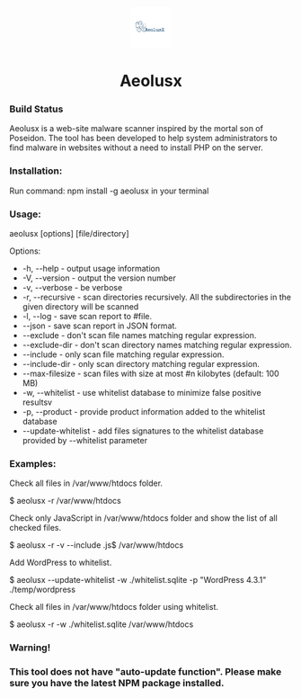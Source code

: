 <p align="center">
  <a href="https://github.com/Cryptix720">
    <img src="https://github.com/Cryptix720/aeolusx/blob/master/aeolusx.png" width=72 height=72>
  </a>

  <h1 align="center">Aeolusx</h1>


<h3>Build Status</h3>

<a>Aeolusx is a  web-site malware scanner inspired by the mortal son of Poseidon. The tool has been developed to help system administrators to find malware in websites without a need to install PHP on the server.</a>

<h3>
Installation:</h3>

Run command:  npm install -g aeolusx in your terminal

<h3>Usage:</h3>

aeolusx [options] [file/directory]

Options:

<ul>
<li>-h, --help - output usage information</li>
<li>-V, --version - output the version number</li>
<li>-v, --verbose - be verbose</li>
<li>-r, --recursive - scan directories recursively. All the subdirectories in the given directory will be scanned</li>
<li>-l, --log <file> - save scan report to #file.</li>
<li>--json - save scan report in JSON format.</li>
<li>--exclude <regex> - don't scan file names matching regular expression.</li>
<li>--exclude-dir <regex> - don't scan directory names matching regular expression.</li>
<li>--include <regex> - only scan file matching regular expression.</li>
<li>--include-dir <regex> - only scan directory matching regular expression.</li>
<li>--max-filesize <n> - scan files with size at most #n kilobytes (default: 100 MB)</li>
<li>-w, --whitelist <file> - use whitelist database to minimize false positive resultsv
<li>-p, --product <name> - provide product information added to the whitelist database</li>
<li>--update-whitelist - add files signatures to the whitelist database provided by --whitelist parameter</li>
</ul>

<h3>Examples:</h3>

Check all files in /var/www/htdocs folder.

$ aeolusx -r /var/www/htdocs

Check only JavaScript in /var/www/htdocs folder and show the list of all checked files.

$ aeolusx -r -v --include \.js$ /var/www/htdocs

Add WordPress to whitelist.

$ aeolusx --update-whitelist -w ./whitelist.sqlite -p "WordPress 4.3.1" ./temp/wordpress

Check all files in /var/www/htdocs folder using whitelist.

$ aeolusx -r -w ./whitelist.sqlite /var/www/htdocs

<h3><strong>Warning!</strong><h3>

<a>This tool does not have "auto-update function". Please make sure you have the latest NPM package installed.</a>
